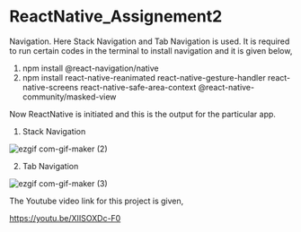 
# ReactNative_Assignement2
Navigation.
Here Stack Navigation and Tab Navigation is used.
It is required to run certain codes in the terminal to install navigation and it is given below,

 1. npm install @react-navigation/native
 2. npm install react-native-reanimated react-native-gesture-handler react-native-screens react-native-safe-area-context @react-native-community/masked-view

Now ReactNative is initiated and this is the output for the particular app.
1. Stack Navigation 

![ezgif com-gif-maker (2)](https://user-images.githubusercontent.com/84028364/124508641-f9a10880-dded-11eb-8c86-f6179a27c4e4.gif)

2. Tab Navigation

![ezgif com-gif-maker (3)](https://user-images.githubusercontent.com/84028364/124508637-f73eae80-dded-11eb-91f1-4c13caa9da9e.gif)



The Youtube video link for this project is given,                                                                                                                                       

https://youtu.be/XIISOXDc-F0 
